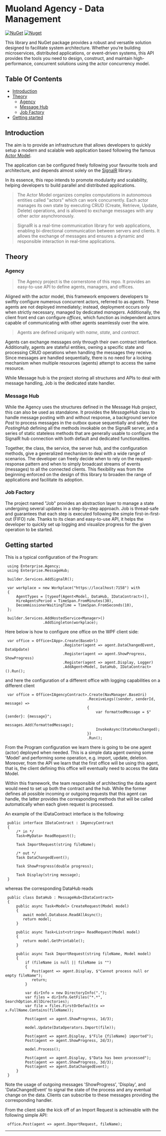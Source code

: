 # Muoland Agency - Data Management

[![NuGet](https://img.shields.io/nuget/v/muoland.agency.svg?style=flat-square)](https://www.nuget.org/packages/muoland.agency)
[![Nuget](https://img.shields.io/nuget/dt/muoland.agency)](https://www.nuget.org/packages/muoland.agency)

This library and NuGet package provides a robust and versatile solution designed to facilitate system architecture. 
Whether you’re building microservices, distributed applications, or event-driven systems, 
this API provides the tools you need to design, construct, and maintain high-performance, 
concurrent solutions using the actor concurrency model.

## Table Of Contents

  * [Introduction](#introduction)
  * [Theory](#theory)
      * [Agency](#agency)
      * [Message Hub](#message-hub)
      * [Job Factory](#job-factory)
  * [Getting started](#getting-started)

## Introduction

The aim is to provide an infrastructure that allows developers to quickly setup a modern and scalable 
web application based following the famous [Actor Model](https://en.wikipedia.org/wiki/Actor_model).

The application can be configured freely following your favourite tools and architecture, and depends almost solely 
on the [SignalR](https://en.wikipedia.org/wiki/SignalR) library.

In its essence, this repo intends to promote modularity and scalability, helping developers to build parallel 
and distributed applications.

> The Actor Model organizes complex computations in autonomous entities called "actors" which can work concurrently. 
> Each actor manages its own state by executing CRUD (Create, Retrieve, Update, Delete) operations, and is allowed
> to exchange messages with any other actor asynchronously. 

> SignalR is a real-time communication library for web applications, enabling bi-directional communication 
> between servers and clients. It allows the exchange of messages and ensures a dynamic and responsible interaction
> in real-time applications.

## Theory

### Agency

> The Agency project is the cornerstone of this repo. It provides an easy-to-use API to define agents, managers, and offices.

Aligned with the actor model, this framework empowers developers to swiftly configure numerous concurrent actors, referred to as *agents*. 
These agents are not deployed immediately; instead, deployment occurs only when strictly necessary, managed by dedicated *managers*. 
Additionally, the client front end can configure *offices*, which function as independent actors capable of communicating 
with other agents seamlessly over the wire.

> Agents are defined uniquely with *name*, *state*, and *contract*.

Agents can exchange messages only through their own contract interface. Additionally, agents are stateful entities, 
owning a specific state and processing CRUD operations when handling the messages they receive. 
Since messages are handled sequentially, there is no need for a locking mechanism when multiple resources (agents) attempt to access the same resource.

While Message hub is the project storing all structures and APIs to deal with message handling, Job is the dedicated state handler.

### Message Hub

While the Agency uses the structures defined in the Message Hub project, this can also be used as standalone.
It provides the *MessageHub* class to handle message posting with and without response, a background service *Post* to process messages in the 
outbox queue sequentially and safely, the *PostingHub* defining all the methods invokable on the SignalR server, and a series of static stateless 
methods that are generally usable to configure the SignalR hub connection with both default and dedicated functionalities.

Together, the class, the service, the server hub, and the configuration methods, give a generalized mechanism to deal with a wide range of scenarios. 
The developer can freely decide when to rely on the request-response pattern and when to simply broadcast streams of events (messages) to all the connected clients.
This flexibility was from the beginning enforced on the design of this library to broaden the range of applications and facilitate its adoption.

### Job Factory

The project named "Job" provides an abstraction layer to manage a state undergoing several updates in a step-by-step approach. 
Job is thread-safe and guarantees that each step is executed following the simple first-in-first-out (FIFO) rule.
Thanks to its clean and easy-to-use API, it helps the developer to quickly set up logging and visualize progress 
for the given operation to be started.

## Getting started

This is a typical configuration of the Program: 

     using Enterprise.Agency;
     using Enterprise.MessageHub;

     builder.Services.AddSignalR();

     var workplace = new Workplace("https://localhost:7158") with
     {
         AgentTypes = [typeof(Agent<Model, DataHub, IDataContract>)],
         HireAgentsPeriod = TimeSpan.FromMinutes(30),
         DecommissionerWaitingTime = TimeSpan.FromSeconds(10),
     };

     builder.Services.AddHostedService<Manager>()
                     .AddSingleton(workplace);

Here below is how to configure one office on the WPF client side:

     var office = Office<IApp>.Create(BaseUrl)
                              .Register(agent => agent.DataChangedEvent, DataUpdate)
                              .Register(agent => agent.ShowProgress, ShowProgress)
                              .Register(agent => agent.Display, Logger)
                              .AddAgent<Model, DataHub, IDataContract>().Run();

and here the configuration of a different office with logging capabilities on a different client

     var office = Office<IAgencyContract>.Create(NavManager.BaseUri)
                                         .ReceiveLogs((sender, senderId, message) =>
                                         {
                                             var formattedMessage = $"{sender}: {message}";
                                             messages.Add(formattedMessage);
                                             InvokeAsync(StateHasChanged);
                                         })
                                         .Run();

From the Program configuration we learn there is going to be one agent (actor) deployed when needed. 
This is a simple data agent owning some 'Model' and performing some operation, e.g. import, update, deletion.
Moreover, from the API we learn that the first office will be using this agent, that is, the client 
defining this office will eventually need to access the data Model. 

Within this framework, the team responsible of architecting the data agent would need to set up 
both the contract and the hub. While the former defines all possible incoming or outgoing requests
that this agent can handle, the latter provides the corresponding methods that will be called 
automatically when each given request is processed. 

An example of the IDataContract interface is the following:

     public interface IDataContract : IAgencyContract
     {
         /* in */
         Task<MyData> ReadRequest();

         Task ImportRequest(string fileName);

         /* out */
         Task DataChangedEvent();

         Task ShowProgress(double progress);

         Task Display(string message);
     }

whereas the corresponding DataHub reads

     public class DataHub : MessageHub<IDataContract>
     {
         public async Task<Model> CreateRequest(Model model)
         {
            await model.Database.ReadAllAsync();
            return model;
         }

         public async Task<List<string>> ReadRequest(Model model)
         {
            return model.GetPrintable();
         }

         public async Task ImportRequest(string fileName, Model model)
         {
             if (fileName is null || fileName is "")
             {
                Post(agent => agent.Display, $"Cannot process null or empty fileName");
                return;
             }

             var dirInfo = new DirectoryInfo(".");
             var files = dirInfo.GetFiles("*.*", SearchOption.AllDirectories);
             var file = files.FirstOrDefault(x => x.FullName.Contains(fileName));

             Post(agent => agent.ShowProgress, 1d/3);

             model.Update(DataOperators.Import(file));

             Post(agent => agent.Display, $"File {fileName} imported");
             Post(agent => agent.ShowProgress, 2d/3);

             model.Process();

             Post(agent => agent.Display, $"Data has been processed");
             Post(agent => agent.ShowProgress, 3d/3);
             Post(agent => agent.DataChangedEvent);
         }
     }

Note the usage of outgoing messages 'ShowProgress', 'Display', and 'DataChangedEvent'
to signal the state of the process and any eventual change on the data. 
Clients can subscribe to these messages providing the corresponding handler.

From the client side the kick off of an Import Request is achievable with the following 
simple API:

     office.Post(agent => agent.ImportRequest, fileName);

---


